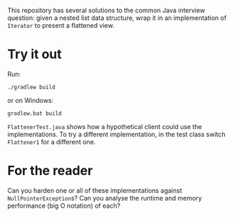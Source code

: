 This repository has several solutions to the common Java interview question: given a nested list
data structure, wrap it in an implementation of `Iterator` to present a flattened view.

# Try it out
Run:
```
./gradlew build
```
or on Windows:
```
gradlew.bat build
```

`FlattenerTest.java` shows how a hypothetical client could use the implementations. To try a
 different implementation, in the test class switch `Flattener1` for a different one.

# For the reader
Can you harden one or all of these implementations against `NullPointerException`s? Can you analyse
the runtime and memory performance (big O notation) of each?
